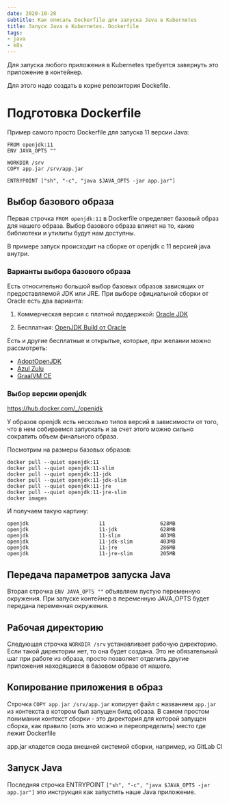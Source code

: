 ```yaml
---
date: 2020-10-28
subtitle: Как описать Dockerfile для запуска Java в Kubernetes
title: Запуск Java в Kubernetes. Dockerfile
tags:
- java
- k8s
---
```


Для запуска любого приложения в Kubernetes требуется завернуть это приложение в контейнер.
<!--more-->
Для этого надо создать в корне репозитория Dockefile.

# Подготовка Dockerfile
Пример самого просто Dockerfile для запуска 11 версии Java:

```
FROM openjdk:11
ENV JAVA_OPTS ""

WORKDIR /srv
COPY app.jar /srv/app.jar

ENTRYPOINT ["sh", "-c", "java $JAVA_OPTS -jar app.jar"]
```

## Выбор базового образа

Первая строчка `FROM openjdk:11` в Dockerfile определяет базовый образ для нашего образа.
Выбор базового образа влияет на то, какие библиотеки и утилиты будут нам доступны.

В примере запуск происходит на сборке от openjdk c 11 версией java внутри.

### Варианты выбора базового образа

Есть относительно большой выбор базовых образов зависящих от предоставляемой JDK или JRE.
При выборе официальной сборки от Oracle есть два варианта:

1. Коммерческая версия с платной поддержкой:
[Oracle JDK](https://www.oracle.com/technetwork/java/javase/downloads/index.html) 


2. Бесплатная:
[OpenJDK Build от Oracle](http://jdk.java.net/)


Есть и другие бесплатные и открытые, которые, при желании можно рассмотреть:
* [AdoptOpenJDK](https://adoptopenjdk.net/)
* [Azul Zulu](https://www.azul.com/downloads/zulu-community)
* [GraalVM CE](https://www.graalvm.org/downloads/)


### Выбор версии openjdk

https://hub.docker.com/_/openjdk

У образов openjdk есть несколько типов версий в зависимости от того, что в нем собираемся запускать и за счет этого можно сильно сократить объем финального образа.

Посмотрим на размеры базовых образов:

	docker pull --quiet openjdk:11 
	docker pull --quiet openjdk:11-slim 
	docker pull --quiet openjdk:11-jdk  
	docker pull --quiet openjdk:11-jdk-slim 
	docker pull --quiet openjdk:11-jre 
	docker pull --quiet openjdk:11-jre-slim 
	docker images

И получаем такую картину:

	openjdk                       11                  628MB
	openjdk                       11-jdk              628MB
	openjdk                       11-slim             403MB
	openjdk                       11-jdk-slim         403MB
	openjdk                       11-jre              286MB
	openjdk                       11-jre-slim         205MB


## Передача параметров запуска Java

Вторая строчка `ENV JAVA_OPTS ""` объявляем пустую переменную окружения. 
При запуске контейнер в переменную JAVA_OPTS будет передана переменная окружения.

## Рабочая директорию

Следующая строчка `WORKDIR /srv` устанавливает рабочую директорию. Если такой директории нет, то она будет создана. 
Это не обязательный шаг при работе из образа, просто позволяет отделить другие приложения находящиеся в базовом образе от нашего.

## Копирование приложения в образ

Строчка `COPY app.jar /srv/app.jar` копирует файл с названием `app.jar` из контекста в котором был запущен билд образа.
В самом простом понимании контекст сборки - это директория для которой запущен сборка, как правило (хоть это можно и переопределить) место где лежит Dockerfile

app.jar кладется сюда внешней системой сборки, например, из GitLab CI

## Запуск Java

Последняя строчка ENTRYPOINT `["sh", "-c", "java $JAVA_OPTS -jar app.jar"]` это инструкция как запустить наше Java приложение.